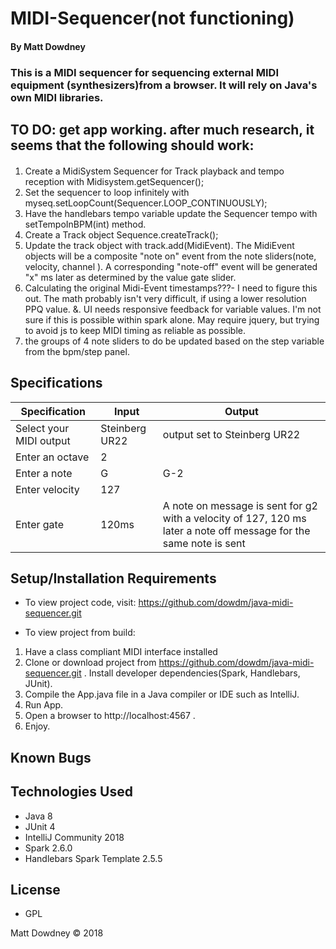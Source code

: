 # **MIDI-Sequencer**(not functioning)

#### By Matt Dowdney

### This is a MIDI sequencer for sequencing external MIDI equipment (synthesizers)from a browser. It will rely on Java's own MIDI libraries. 

## TO DO: get app working. after much research, it seems that the following should work:
####
1. Create a MidiSystem Sequencer for Track playback and tempo reception with Midisystem.getSequencer();
2. Set the sequencer to loop infinitely with  myseq.setLoopCount(Sequencer.LOOP_CONTINUOUSLY);
3. Have the handlebars tempo variable update the Sequencer tempo with setTempoInBPM(int) method.
4. Create a Track object Sequence.createTrack(); 
5. Update the track object with track.add(MidiEvent). The MidiEvent objects will be a composite "note on" event from the note sliders(note, velocity, channel ). A corresponding "note-off" event will be generated "x" ms later as determined by the value gate slider.
6. Calculating the original Midi-Event timestamps???- I need to figure this out. The math probably isn't very difficult, if using a lower resolution PPQ value.
&. UI needs responsive feedback for variable values. I'm not sure if this is possible within spark alone. May require jquery, but trying to avoid js to keep MIDI timing as reliable as possible.  
7. the groups of 4 note sliders to do be updated based on the step variable from the bpm/step panel.
  

  

## Specifications

|Specification  | Input | Output |
| ----- | --- | --- |
| Select your MIDI output | Steinberg UR22 | output set to Steinberg UR22 |
| Enter an octave | 2 |  |
| Enter a note | G | G-2 |
| Enter velocity | 127|  |
| Enter gate | 120ms  |  A note on message is sent for g2 with a velocity of 127, 120 ms later a note off message for the same note is sent  |








## Setup/Installation Requirements
* To view project code, visit: https://github.com/dowdm/java-midi-sequencer.git

* To view project from build:
 
1. Have a class compliant MIDI interface installed
2. Clone or download project from https://github.com/dowdm/java-midi-sequencer.git . Install developer dependencies(Spark, Handlebars, JUnit). 
3. Compile the App.java file in a Java compiler or IDE such as IntelliJ. 
4. Run App. 
5. Open a browser to http://localhost:4567 . 
6. Enjoy. 






## Known Bugs

## Technologies Used

* Java 8 
* JUnit 4 
* IntelliJ Community 2018 
* Spark 2.6.0 
* Handlebars Spark Template 2.5.5




## License

* GPL

Matt Dowdney © 2018